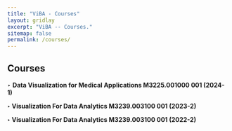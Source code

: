 ```yaml
---
title: "ViBA - Courses"
layout: gridlay
excerpt: "ViBA -- Courses."
sitemap: false
permalink: /courses/
---
```


## Courses
<p>‣ <b>Data Visualization for Medical Applications<b/> M3225.001000 001 (2024-1)</p>

<p>‣ <b>Visualization For Data Analytics<b/> M3239.003100 001 (2023-2)</p>

<p>‣ <b>Visualization For Data Analytics<b/> M3239.003100 001 (2022-2)</p>
